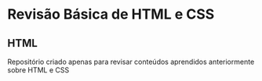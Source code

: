 # Revisão Básica de HTML e CSS
## HTML
Repositório criado apenas para revisar conteúdos aprendidos anteriormente sobre HTML e CSS
